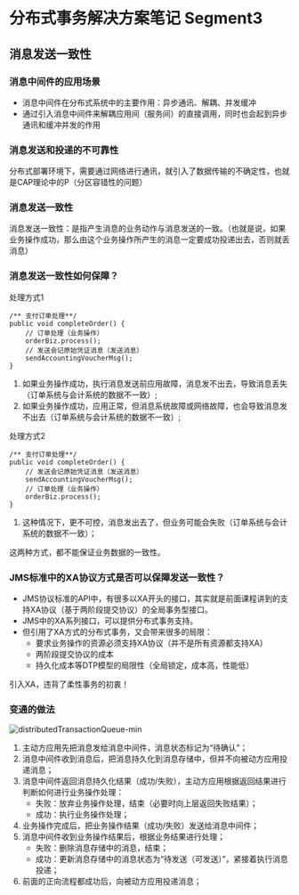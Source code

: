 # 分布式事务解决方案笔记 Segment3

## 消息发送一致性

### 消息中间件的应用场景
- 消息中间件在分布式系统中的主要作用：异步通讯、解耦、并发缓冲
- 通过引入消息中间件来解耦应用间（服务间）的直接调用，同时也会起到异步通讯和缓冲并发的作用

### 消息发送和投递的不可靠性
分布式部署环境下，需要通过网络进行通讯，就引入了数据传输的不确定性，也就是CAP理论中的P（分区容错性的问题）

### 消息发送一致性
消息发送一致性：是指产生消息的业务动作与消息发送的一致。（也就是说，如果业务操作成功，那么由这个业务操作所产生的消息一定要成功投递出去，否则就丢消息）

### 消息发送一致性如何保障？
处理方式1
```
/** 支付订单处理**/
public void completeOrder() {
	// 订单处理（业务操作）
	orderBiz.process();
	// 发送会记原始凭证消息（发送消息）
	sendAccountingVoucherMsg();
}
```
1. 如果业务操作成功，执行消息发送前应用故障，消息发不出去，导致消息丢失（订单系统与会计系统的数据不一致）;
2. 如果业务操作成功，应用正常，但消息系统故障或网络故障，也会导致消息发不出去（订单系统与会计系统的数据不一致）;

处理方式2
```
/** 支付订单处理**/
public void completeOrder() {
	// 发送会记原始凭证消息（发送消息）
	sendAccountingVoucherMsg();
	// 订单处理（业务操作）
	orderBiz.process();
}
```
1. 这种情况下，更不可控，消息发出去了，但业务可能会失败（订单系统与会计系统的数据不一致）；

这两种方式，都不能保证业务数据的一致性。

### JMS标准中的XA协议方式是否可以保障发送一致性？
- JMS协议标准的API中，有很多以XA开头的接口，其实就是前面课程讲到的支持XA协议（基于两阶段提交协议）的全局事务型接口。
- JMS中的XA系列接口，可以提供分布式事务支持。
- 但引用了XA方式的分布式事务，又会带来很多的局限：
    - 要求业务操作的资源必须支持XA协议（并不是所有资源都支持XA）
    - 两阶段提交协议的成本
    - 持久化成本等DTP模型的局限性（全局锁定，成本高，性能低）

引入XA，违背了柔性事务的初衷！

### 变通的做法
![distributedTransactionQueue-min](https://www.wailian.work/images/2019/01/11/distributedTransactionQueue-min.png)

1. 主动方应用先把消息发给消息中间件，消息状态标记为“待确认”；
2. 消息中间件收到消息后，把消息持久化到消息存储中，但并不向被动方应用投递消息；
3. 消息中间件返回消息持久化结果（成功/失败），主动方应用根据返回结果进行判断如何进行业务操作处理：
    - 失败：放弃业务操作处理，结束（必要时向上层返回失败结果）；
    - 成功：执行业务操作处理；
4. 业务操作完成后，把业务操作结果（成功/失败）发送给消息中间件；
5. 消息中间件收到业务操作结果后，根据业务结果进行处理；
    - 失败：删除消息存储中的消息，结束；
    - 成功：更新消息存储中的消息状态为“待发送（可发送）”，紧接着执行消息投递；
6. 前面的正向流程都成功后，向被动方应用投递消息；